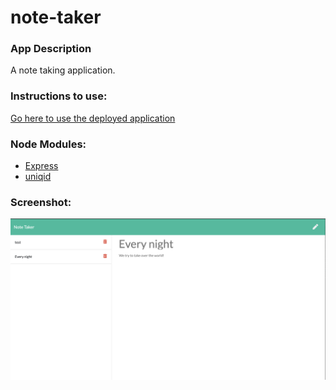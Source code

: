 # note-taker

### App Description
A note taking application.

### Instructions to use:
[Go here to use the deployed application](https://powerful-tor-38789.herokuapp.com/)

### Node Modules:
* [Express](https://www.npmjs.com/package/express)
* [uniqid](https://www.npmjs.com/package/uniqid)

### Screenshot:
![Screenshot](https://github.com/everetthumphreys/note-taker/blob/master/public/assets/images/screenshot.png)
